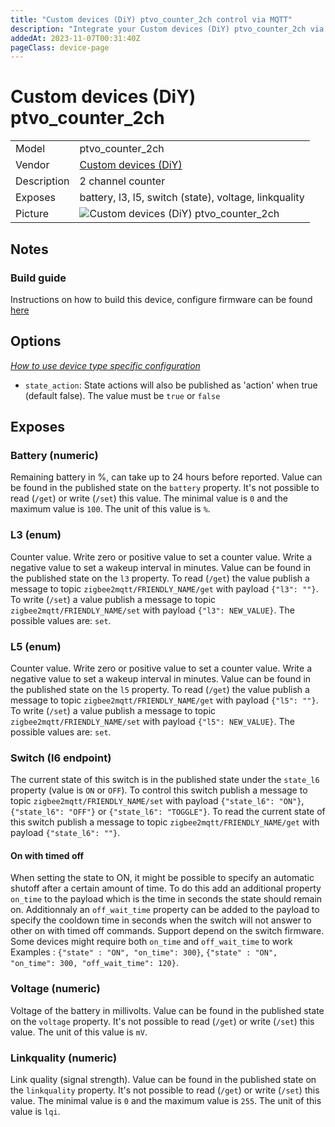 ```yaml
---
title: "Custom devices (DiY) ptvo_counter_2ch control via MQTT"
description: "Integrate your Custom devices (DiY) ptvo_counter_2ch via Zigbee2MQTT with whatever smart home infrastructure you are using without the vendor's bridge or gateway."
addedAt: 2023-11-07T00:31:40Z
pageClass: device-page
---
```


<!-- !!!! -->
<!-- ATTENTION: This file is auto-generated through docgen! -->
<!-- You can only edit the "Notes"-Section between the two comment lines "Notes BEGIN" and "Notes END". -->
<!-- Do not use h1 or h2 heading within "## Notes"-Section. -->
<!-- !!!! -->

# Custom devices (DiY) ptvo_counter_2ch

|     |     |
|-----|-----|
| Model | ptvo_counter_2ch  |
| Vendor  | [Custom devices (DiY)](/supported-devices/#v=Custom%20devices%20(DiY))  |
| Description | 2 channel counter |
| Exposes | battery, l3, l5, switch (state), voltage, linkquality |
| Picture | ![Custom devices (DiY) ptvo_counter_2ch](https://www.zigbee2mqtt.io/images/devices/ptvo_counter_2ch.jpg) |


<!-- Notes BEGIN: You can edit here. Add "## Notes" headline if not already present. -->
## Notes


### Build guide
Instructions on how to build this device, configure firmware can be found [here](https://dzen.ru/a/ZUnKTY3_Dkue45gb)
<!-- Notes END: Do not edit below this line -->



## Options
*[How to use device type specific configuration](../guide/configuration/devices-groups.md#specific-device-options)*

* `state_action`: State actions will also be published as 'action' when true (default false). The value must be `true` or `false`


## Exposes

### Battery (numeric)
Remaining battery in %, can take up to 24 hours before reported.
Value can be found in the published state on the `battery` property.
It's not possible to read (`/get`) or write (`/set`) this value.
The minimal value is `0` and the maximum value is `100`.
The unit of this value is `%`.

### L3 (enum)
Counter value. Write zero or positive value to set a counter value. Write a negative value to set a wakeup interval in minutes.
Value can be found in the published state on the `l3` property.
To read (`/get`) the value publish a message to topic `zigbee2mqtt/FRIENDLY_NAME/get` with payload `{"l3": ""}`.
To write (`/set`) a value publish a message to topic `zigbee2mqtt/FRIENDLY_NAME/set` with payload `{"l3": NEW_VALUE}`.
The possible values are: `set`.

### L5 (enum)
Counter value. Write zero or positive value to set a counter value. Write a negative value to set a wakeup interval in minutes.
Value can be found in the published state on the `l5` property.
To read (`/get`) the value publish a message to topic `zigbee2mqtt/FRIENDLY_NAME/get` with payload `{"l5": ""}`.
To write (`/set`) a value publish a message to topic `zigbee2mqtt/FRIENDLY_NAME/set` with payload `{"l5": NEW_VALUE}`.
The possible values are: `set`.

### Switch (l6 endpoint)
The current state of this switch is in the published state under the `state_l6` property (value is `ON` or `OFF`).
To control this switch publish a message to topic `zigbee2mqtt/FRIENDLY_NAME/set` with payload `{"state_l6": "ON"}`, `{"state_l6": "OFF"}` or `{"state_l6": "TOGGLE"}`.
To read the current state of this switch publish a message to topic `zigbee2mqtt/FRIENDLY_NAME/get` with payload `{"state_l6": ""}`.

#### On with timed off
When setting the state to ON, it might be possible to specify an automatic shutoff after a certain amount of time. To do this add an additional property `on_time` to the payload which is the time in seconds the state should remain on.
Additionnaly an `off_wait_time` property can be added to the payload to specify the cooldown time in seconds when the switch will not answer to other on with timed off commands.
Support depend on the switch firmware. Some devices might require both `on_time` and `off_wait_time` to work
Examples : `{"state" : "ON", "on_time": 300}`, `{"state" : "ON", "on_time": 300, "off_wait_time": 120}`.

### Voltage (numeric)
Voltage of the battery in millivolts.
Value can be found in the published state on the `voltage` property.
It's not possible to read (`/get`) or write (`/set`) this value.
The unit of this value is `mV`.

### Linkquality (numeric)
Link quality (signal strength).
Value can be found in the published state on the `linkquality` property.
It's not possible to read (`/get`) or write (`/set`) this value.
The minimal value is `0` and the maximum value is `255`.
The unit of this value is `lqi`.


